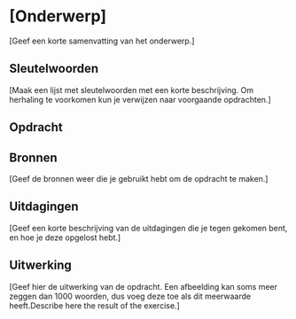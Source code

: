 # [Onderwerp]
[Geef een korte samenvatting van het onderwerp.]

## Sleutelwoorden
[Maak een lijst met sleutelwoorden met een korte beschrijving. Om herhaling te voorkomen kun je verwijzen naar voorgaande opdrachten.]

## Opdracht

## Bronnen
[Geef de bronnen weer die je gebruikt hebt om de opdracht te maken.]

## Uitdagingen
[Geef een korte beschrijving van de uitdagingen die je tegen gekomen bent, en hoe je deze opgelost hebt.]

## Uitwerking
[Geef hier de uitwerking van de opdracht. Een afbeelding kan soms meer zeggen dan 1000 woorden, dus voeg deze toe als dit meerwaarde heeft.Describe here the result of the exercise.]
